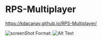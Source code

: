 # RPS-Multiplayer

https://kdacanay.github.io/RPS-Multiplayer/

![screenShot]("assets/images/captureportfolioRPS.png) 
Format: ![Alt Text](url)

